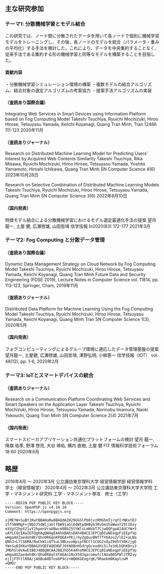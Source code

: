 ## 主な研究参加
### テーマ1: 分散機械学習とモデル結合
この研究では、ノード間に分散されたデータを用いて各ノードで個別に機械学習モデルをトレーニングし、その後、各ノードのモデルを統合（パラメータ・重みの平均化）する手法を検討した。これにより、データを中央集約することなく、従来手法である集約する形の機械学習と同等なモデルを構築することを目指した。

#### 貢献内容
・分散機械学習シミュレーション環境の構築
・複数モデルの結合アルゴリズム、結合対象の選定アルゴリズムの考案協力
・提案手法アルゴリズムの実装

#### （査読あり国際会議）
Integrating Web Services in Smart Devices using Information Platform based on Fog Computing Model 
Takeshi Tsuchiya, Ryuichi Mochizuki, Hiroo Hirose, Tetsuyasu Yamada, Keiichi Koyanagi, Quang Tran Minh, Tran
12466 111-123 2020年11月

#### （査読ありジャーナル）
Research on Distributed Machine Learning Model for Predicting Users’ Interest by Acquired Web Contents Similarity 
Takeshi Tsuchiya, Rika Misawa, Ryuichi Mochizuki, Hiroo Hirose, Tetsuyasu Yamada, Yoshito Yamamoto, Hiroshi Ichikawa, Quang Tran Minh
SN Computer Science 4(6) 2023年10月28日

Research on Selective Combination of Distributed Machine Learning Models 
Takeshi Tsuchiya, Ryuichi Mochizuki, Hiroo Hirose, Tetsuyasu Yamada, Quang Tran Minh
SN Computer Science 3(6) 2022年8月10日

#### （国内発表） 
特徴モデル結合による分散機械学習におけるモデル選定最適化手法の提案 
望月龍一, 土屋 健, 広瀬啓雄, 山田哲靖
信学技報 In2020(83) 172-177 2021年3月

### テーマ2: Fog Computing と分散データ管理
#### （査読あり国際会議）
Dynamic Data Management Strategy on Cloud Network by Fog Computing Model
Takeshi Tsuchiya, Ryuichi Mochizuki, Hiroo Hirose, Tetsuyasu Yamada, Keiichi Koyanagi, Quang Tran Minh
Future Data and Security Engineering (FDSE 2019), Lecture Notes in Computer Science vol. 11814, pp. 113-123, Springer, Cham, 2019年11月

#### （査読ありジャーナル）
Distributed Data Platform for Machine Learning Using the Fog Computing Model
Takeshi Tsuchiya, Ryuichi Mochizuki, Hiroo Hirose, Tetsuyasu Yamada, Keiichi Koyanagi, Quang Minh Tran
SN Computer Science 1(3), 2020年5月

#### （国内発表）
フォグコンピューティングによるグループ環境に適応したデータ管理基盤の提案
望月龍一, 土屋健, 広瀬啓雄, 山田哲靖, 澤野弘明, 小柳恵一
信学技報（IOT） vol. 48(12), pp. 1-6, 2020年2月

### テーマ3: IoTとスマートデバイスの統合
#### （査読ありジャーナル）
Research on a Communication Platform Coordinating Web Services and Smart Speakers on the Application Layer 
Takeshi Tsuchiya, Ryuichi Mochizuki, Hiroo Hirose, Tetsuyasu Yamada, Norinobu Imamura, Naoki Yokouchi, Quang Tran Minh
SN Computer Science 2(4) 2021年7月

#### （国内発表）
スマートスピーカアプリケーション共通化プラットフォームの検討 
望月 龍一, 降旗 佑季, 野澤 啓亮, 大谷 瑛佑, 横内 直樹, 土屋 健
FIT 情報科学技術フォーラム 18 60 2020年9月 

## 略歴
2016年4月 ～ 2020年3月 公立諏訪東京理科大学 経営情報学部 経営情報学科　学士（経営情報学）
2020年4月 ～ 2022年3月 公立諏訪東京理科大学大学院 工学・マネジメント研究科 工学・マネジメント専攻　修士（工学）

```
-----BEGIN PGP PUBLIC KEY BLOCK-----
Version: OpenPGP.js v4.10.10
Comment: https://openpgpjs.org

xjMEYW+SuBYJKwYBBAHaRw8BAQdAZ829GGSlPb0jvzRMGhmTjrqYIrNKxtDJ
s5f5N9MgF+jNQ3J5dWljaGlfbW9jaGl6dWtpQHByb3Rvbm1haWwuY29tIDxy
eXVpY2hpX21vY2hpenVraUBwcm90b25tYWlsLmNvbT7CjwQQFgoAIAUCYW+S
uAYLCQcIAwIEFQgKAgQWAgEAAhkBAhsDAh4BACEJEPCq0IaNEeqpFiEEpfVp
wHgoAXZaedoh8KrQho0R6qnKPQEA+PKj/4yZgQuvBNf7fY6Azu2/lE2+aLNa
QNhJ+L7l5KMA/RwCkW1iQT5uL3NkxvoWpipfNCCl1COG2sOyZ9d5YY8KzjgE
YW+SuBIKKwYBBAGXVQEFAQEHQFJOtN8BnHSdrgO/eodHi5i7e3dLhQhKD+s3
JMbhSl0VAwEIB8J4BBgWCAAJBQJhb5K4AhsMACEJEPCq0IaNEeqpFiEEpfVp
wHgoAXZaedoh8KrQho0R6ql4TAEAn1NzX583qaromwfctAUaQ05PWl3TR2vy
ej1jFTFtlR0A/jA6BuAHDToa8P9cz+WQKKGEegrqK/9RaekH8KaplcwM
=QMOr
-----END PGP PUBLIC KEY BLOCK-----
```
